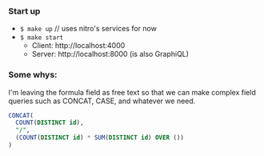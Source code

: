 ### Start up

- `$ make up` // uses nitro's services for now
- `$ make start`
  - Client: http://localhost:4000
  - Server: http://localhost:8000 (is also GraphiQL)

### Some whys:

I'm leaving the formula field as free text so that we can make complex field queries such as CONCAT, CASE, and whatever we need.

```sql
CONCAT(
  COUNT(DISTINCT id),
  "/",
  (COUNT(DISTINCT id) * SUM(DISTINCT id) OVER ())
)
```
